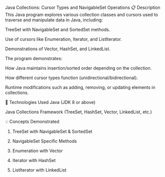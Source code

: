 Java Collections: Cursor Types and NavigableSet Operations
📋 Description
This Java program explores various collection classes and cursors used to traverse and manipulate data in Java, including:

TreeSet with NavigableSet and SortedSet methods.

Use of cursors like Enumeration, Iterator, and ListIterator.

Demonstrations of Vector, HashSet, and LinkedList.

The program demonstrates:

How Java maintains insertion/sorted order depending on the collection.

How different cursor types function (unidirectional/bidirectional).

Runtime modifications such as adding, removing, or updating elements in collections.

🔧 Technologies Used
Java (JDK 8 or above)

Java Collections Framework (TreeSet, HashSet, Vector, LinkedList, etc.)

💡 Concepts Demonstrated
1. TreeSet with NavigableSet & SortedSet

2. NavigableSet Specific Methods

3. Enumeration with Vector

4. Iterator with HashSet

5. ListIterator with LinkedList